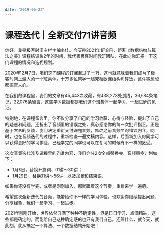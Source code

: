 ```yaml
---
date: "2019-06-23"
---  
```

      
# 课程迭代｜全新交付71讲音频
你好，我是极客时间专栏主编李佳。今天是2021年1月8日，距离《数据结构与算法之美》课程结课快2年的时间，我代表极客时间教研团队，在此向你汇报一下这门课程的情况和迭代规划。

2020年12月7日，咱们这门课程的订阅超过了十万，这也就意味着我们成为了极客时间上最大的一个班集体。十万多位同学一起死磕数据结构和算法，这件事想想都振奋人心。

在我们的课程里，我们的文章有45,443次收藏，有438,273处划线，36,684条笔记，22,076条留言。这些学习数据都是我们这个班集体一起学习、一起进步的见证。

特别地，在课程留言里，你不仅分享了自己的学习收获、心得与经验，提出了自己的疑惑和问题，还指出了音频里的错误之处，真心感谢你的每一次批评指正。正是基于大家的反馈，我们决定重新交付课程音频，修改之前音频里的错误内容，同时，也在音频迭代的过程中，重新检查一遍文稿内容。这样，后面新加入的同学可以获得更好的学习体验，已经学完的同学也可以在复习的时候有不一样的感受。

这次音频迭代涉及课程里的71讲内容，我们会分2次全部替换完。音频替换计划如下：

* 1月8日，替换开篇词、01讲～30讲；
* 1月29日，替换31讲～56讲，以及加餐和结束语。

<!-- [[[read_end]]] -->

如果你还没有学完，或者是刚刚加入，那就跟着这个节奏，重新来学一遍吧。

希望这次全新迭代的音频，能带给你不一样的学习体验。也欢迎你继续提出问题、分享经验，我们一起学习、一起进步。

2021年刚刚开始，世界依然充满了种种不确定性，但是日日学习、点滴精进，这些都是确定的，而能给自己这种确定感的也只有我们自己。还等什么，就今天，就此刻，就从搞定一个算法、一个数据结构开始吧！